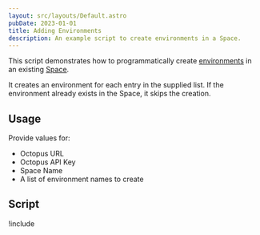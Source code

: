 ```yaml
---
layout: src/layouts/Default.astro
pubDate: 2023-01-01
title: Adding Environments
description: An example script to create environments in a Space.
---
```


This script demonstrates how to programmatically create [environments](/docs/infrastructure/environments/index.md) in an existing [Space](/docs/administration/spaces/index.md).

It creates an environment for each entry in the supplied list. If the environment already exists in the Space, it skips the creation.

## Usage

Provide values for:

- Octopus URL
- Octopus API Key
- Space Name
- A list of environment names to create

## Script

!include <add-environments-scripts>
